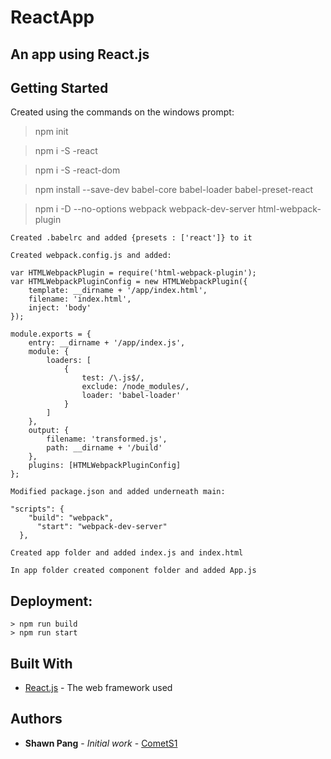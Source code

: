 # ReactApp
An app using React.js
---
## Getting Started

Created using the commands on the windows prompt:
> npm init

> npm i -S -react

> npm i -S -react-dom

> npm install --save-dev babel-core babel-loader babel-preset-react

> npm i -D --no-options webpack webpack-dev-server html-webpack-plugin

```
Created .babelrc and added {presets : ['react']} to it
```

```
Created webpack.config.js and added:
```
```
var HTMLWebpackPlugin = require('html-webpack-plugin');
var HTMLWebpackPluginConfig = new HTMLWebpackPlugin({
	template: __dirname + '/app/index.html',
	filename: 'index.html',
	inject: 'body'
});

module.exports = {
	entry: __dirname + '/app/index.js',
	module: {
		loaders: [
			{
				test: /\.js$/,
				exclude: /node_modules/,
				loader: 'babel-loader'
			}
		]
	},
	output: {
		filename: 'transformed.js',
		path: __dirname + '/build'
	},
	plugins: [HTMLWebpackPluginConfig]
};
```

```
Modified package.json and added underneath main:
```
```
"scripts": {
    "build": "webpack",
	  "start": "webpack-dev-server"
  },
```
```
Created app folder and added index.js and index.html
```
```
In app folder created component folder and added App.js
```

## Deployment: 
```
> npm run build
> npm run start
```
## Built With

* [React.js](https://facebook.github.io/react/) - The web framework used

## Authors

* **Shawn Pang** - *Initial work* - [CometS1](https://github.com/CometS1)

